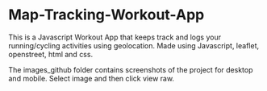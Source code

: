 # Map-Tracking-Workout-App

This is a Javascript Workout App that keeps track and logs your running/cycling activities using geolocation.
Made using Javascript, leaflet, openstreet, html and css.

The images_github folder contains screenshots of the project for desktop and mobile. Select image and then click view raw.
